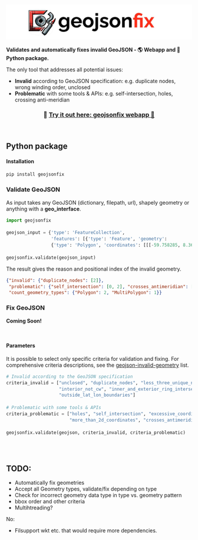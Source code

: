 <img src="./header_img.jpeg">

**Validates and automatically fixes invalid GeoJSON - 🌎 Webapp and 🐍 Python package.** 

The only tool that addresses all potential issues:
- **Invalid** according to GeoJSON specification: e.g. duplicate nodes, wrong winding order, unclosed 
- **Problematic** with some tools & APIs: e.g. self-intersection, holes, crossing anti-meridian


<h3 align="center">
    🎈 <a href="https://geojsonfix.streamlit.app/">Try it out here: geojsonfix webapp 🎈 </a>
</h3>

<br>

## Python package

#### Installation
```bash
pip install geojsonfix
```

### Validate GeoJSON

As input takes any GeoJSON (dictionary, filepath, url), shapely geometry or anything with a __geo_interface__.

```python
import geojsonfix

geojson_input = {'type': 'FeatureCollection',
                 'features': [{'type': 'Feature', 'geometry':
                 {'type': 'Polygon', 'coordinates': [[[-59.758285, 8.367035], ...]]}}]}

geojsonfix.validate(geojson_input)
```
The result gives the reason and positional index of the invalid geometry.
```json
{"invalid": {"duplicate_nodes": [2]},
 "problematic": {"self_intersection": [0, 2], "crosses_antimeridian": [1]},
 "count_geometry_types": {"Polygon": 2, "MultiPolygon": 1}}
```

### Fix GeoJSON

**Coming Soon!**

<br>

#### Parameters
It is possible to select only specific criteria for validation and fixing. For comprehensive criteria descriptions,
see the [geojson-invalid-geometry](https://github.com/chrieke/geojson-invalid-geometry) list.

```python
# Invalid according to the GeoJSON specification
criteria_invalid = ["unclosed", "duplicate_nodes", "less_three_unique_nodes", "exterior_not_ccw", 
                    "interior_not_cw", "inner_and_exterior_ring_intersect", "crs_defined", 
                    "outside_lat_lon_boundaries"]

# Problematic with some tools & APIs
criteria_problematic = ["holes", "self_intersection", "excessive_coordinate_precision", 
                        "more_than_2d_coordinates", "crosses_antimeridian"]

geojsonfix.validate(geojson, criteria_invalid, criteria_problematic)
```

<br>
<br>

## TODO:
- Automatically fix geometries
- Accept all Geometry types, validate/fix depending on type
- Check for incorrect geometry data type in type vs. geometry pattern
- bbox order and other criteria
- Multihtreading?

No:
- Filsupport wkt etc. that would require more dependencies.